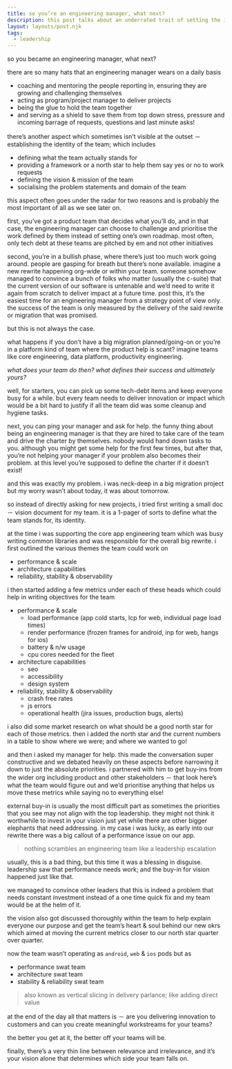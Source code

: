 ```yaml
---
title: so you’re an engineering manager, what next?
description: this post talks about an underrated trait of setting the identity of the team and its vision, which ultimately define the success of the team
layout: layouts/post.njk
tags:
  - leadership
---
```


so you became an engineering manager, what next?

there are so many hats that an engineering manager wears on a daily basis
- coaching and mentoring the people reporting in, ensuring they are growing and challenging themselves
- acting as program/project manager to deliver projects
- being the glue to hold the team together
- and serving as a shield to save them from top down stress, pressure and incoming barrage of requests, questions and last minute asks!

there’s another aspect which sometimes isn’t visible at the outset － establishing the identity of the team; which includes
- defining what the team actually stands for
- providing a framework or a north star to help them say yes or no to work requests
- defining the vision & mission of the team
- socialising the problem statements and domain of the team

this aspect often goes under the radar for two reasons and is probably the most important of all as we see later on.

first, you’ve got a product team that decides what you’ll do, and in that case, the engineering manager can choose to challenge and prioritise the work defined by them instead of setting one’s own roadmap. most often, only tech debt at these teams are pitched by em and not other initiatives

second, you’re in a bullish phase, where there’s just too much work going around. people are gasping for breath but there’s none available. imagine a new rewrite happening org-wide or within your team. someone somehow managed to convince a bunch of folks who matter (usually the c-suite) that the current version of our software is untenable and we’d need to write it again from scratch to deliver impact at a future time. post this, it’s the easiest time for an engineering manager from a strategy point of view only. the success of the team is only measured by the delivery of the said rewrite or migration that was promised.

but this is not always the case. 

what happens if you don’t have a big migration planned/going-on or you’re in a platform kind of team where the product help is scant? imagine teams like core engineering, data platform, productivity engineering.

_what does your team do then?_
_what defines their success and ultimately yours?_

well, for starters, you can pick up some tech-debt items and keep everyone busy for a while. but every team needs to deliver innovation or impact which would be a bit hard to justify if all the team did was some cleanup and hygiene tasks.

next, you can ping your manager and ask for help. the funny thing about being an engineering manager is that they are hired to take care of the team and drive the charter by themselves. nobody would hand down tasks to you. although you might get some help for the first few times, but after that, you’re not helping your manager if your problem also becomes their problem. at this level you’re supposed to define the charter if it doesn’t exist!

and this was exactly my problem. i was neck-deep in a big migration project but my worry wasn’t about today, it was about tomorrow. 

so instead of directly asking for new projects, i tried first writing a small doc － vision document for my team. it is a 1-pager of sorts to define what the team stands for, its identity.

at the time i was supporting the core app engineering team which was busy writing common libraries and was responsible for the overall big rewrite. i first outlined the various themes the team could work on
- performance & scale
- architecture capabilities
- reliability, stability & observability

i then started adding a few metrics under each of these heads which could help in writing objectives for the team
- performance & scale
    - load performance (app cold starts, lcp for web, individual page load times)
    - render performance (frozen frames for android, inp for web, hangs for ios)
    - battery & n/w usage
    - cpu cores needed for the fleet
- architecture capabilities
    - seo
    - accessibility
    - design system
- reliability, stability & observability
    - crash free rates
    - js errors
    - operational health (jira issues, production bugs, alerts)

i also did some market research on what should be a good north star for each of those metrics. then i added the north star and the current numbers in a table to show where we were; and where we wanted to go!

and then i asked my manager for help. this made the conversation super constructive and we debated heavily on these aspects before narrowing it down to just the absolute priorities. i partnered with him to get buy-ins from the wider org including product and other stakeholders － that look here’s what the team would figure out and we’d prioritise anything that helps us move these metrics while saying no to everything else!

external buy-in is usually the most difficult part as sometimes the priorities that you see may not align with the top leadership. they might not think it worthwhile to invest in your vision just yet while there are other bigger elephants that need addressing. in my case i was lucky, as early into our rewrite there was a big callout of a performance issue on our app.

> nothing scrambles an engineering team like a leadership escalation

usually, this is a bad thing, but this time it was a blessing in disguise. leadership saw that performance needs work; and the buy-in for vision happened just like that.

we managed to convince other leaders that this is indeed a problem that needs constant investment instead of a one time quick fix and my team would be at the helm of it.

the vision also got discussed thoroughly within the team to help explain everyone our purpose and get the team’s heart & soul behind our new okrs which aimed at moving the current metrics closer to our north star quarter over quarter.

now the team wasn’t operating as `android`, `web` & `ios` pods but as 
- performance swat team
- architecture swat team
- stability & reliability swat team

> also known as vertical slicing in delivery parlance; like adding direct value

at the end of the day all that matters is － are you delivering innovation to customers and can you create meaningful workstreams for your teams?

the better you get at it, the better off your teams will be.

finally, there’s a very thin line between relevance and irrelevance, and it’s your vision alone that determines which side your team falls on.




